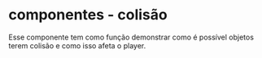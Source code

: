 <h1>componentes - colisão</h1>

Esse componente tem como função demonstrar como é possível
objetos terem colisão e como isso afeta o player.